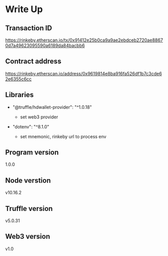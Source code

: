 # Write Up

## Transaction ID

<https://rinkeby.etherscan.io/tx/0x91412e25b0ca9a9ae2ebdceb2720ae88670d7a49623095590a6189da84bacbb6>

## Contract address

<https://rinkeby.etherscan.io/address/0x9619814e8ba916fa526df1b7c3cde62e6355c6cc>

## Libraries

- "@truffle/hdwallet-provider": "^1.0.18"
  - set web3 provider

- "dotenv": "^8.1.0"
  - set mnemonic, rinkeby url to process env

## Program version

1.0.0

## Node verstion

v10.16.2

## Truffle version

v5.0.31

## Web3 version

v1.0
